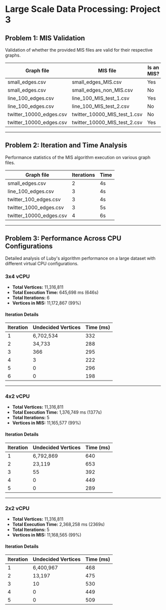 # Large Scale Data Processing: Project 3
## Problem 1: MIS Validation

Validation of whether the provided MIS files are valid for their respective graphs.

| Graph file               | MIS file                    | Is an MIS? |
| ------------------------ | --------------------------- | ---------- |
| small_edges.csv          | small_edges_MIS.csv         | Yes        |
| small_edges.csv          | small_edges_non_MIS.csv     | No         |
| line_100_edges.csv       | line_100_MIS_test_1.csv     | Yes        |
| line_100_edges.csv       | line_100_MIS_test_2.csv     | No         |
| twitter_10000_edges.csv  | twitter_10000_MIS_test_1.csv| No         |
| twitter_10000_edges.csv  | twitter_10000_MIS_test_2.csv| Yes        |

---

##  Problem 2: Iteration and Time Analysis

Performance statistics of the MIS algorithm execution on various graph files.

| Graph file               | Iterations | Time  |
| ------------------------|------------|-------|
| small_edges.csv         | 2          | 4s    |
| line_100_edges.csv      | 3          | 4s    |
| twitter_100_edges.csv   | 3          | 4s    |
| twitter_1000_edges.csv  | 3          | 5s    |
| twitter_10000_edges.csv | 4          | 6s    |

---

##  Problem 3: Performance Across CPU Configurations

Detailed analysis of Luby's algorithm performance on a large dataset with different virtual CPU configurations.

### 3x4 vCPU

- **Total Vertices:** 11,316,811  
- **Total Execution Time:** 645,698 ms (646s)  
- **Total Iterations:** 6  
- **Vertices in MIS:** 11,172,867 (99%)

#### Iteration Details

| Iteration | Undecided Vertices | Time (ms) |
|-----------|--------------------|-----------|
| 1         | 6,702,534          | 332       |
| 2         | 34,733             | 288       |
| 3         | 366                | 295       |
| 4         | 3                  | 222       |
| 5         | 0                  | 296       |
| 6         | 0                  | 198       |

---

### 4x2 vCPU

- **Total Vertices:** 11,316,811  
- **Total Execution Time:** 1,376,749 ms (1377s)  
- **Total Iterations:** 5  
- **Vertices in MIS:** 11,165,577 (99%)

#### Iteration Details

| Iteration | Undecided Vertices | Time (ms) |
|-----------|--------------------|-----------|
| 1         | 6,792,869          | 640       |
| 2         | 23,119             | 653       |
| 3         | 55                 | 392       |
| 4         | 0                  | 449       |
| 5         | 0                  | 289       |

---

### 2x2 vCPU

- **Total Vertices:** 11,316,811  
- **Total Execution Time:** 2,368,258 ms (2369s)  
- **Total Iterations:** 5  
- **Vertices in MIS:** 11,168,565 (99%)

#### Iteration Details

| Iteration | Undecided Vertices | Time (ms) |
|-----------|--------------------|-----------|
| 1         | 6,400,967          | 468       |
| 2         | 13,197             | 475       |
| 3         | 10                 | 530       |
| 4         | 0                  | 449       |
| 5         | 0                  | 509       |
